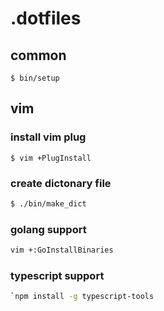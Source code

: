 # .dotfiles

## common

```
$ bin/setup
```

## vim

### install vim plug

```
$ vim +PlugInstall
````

### create dictonary file

```sh
$ ./bin/make_dict
```

### golang support
```sh
vim +:GoInstallBinaries
```

### typescript support
```sh
`npm install -g typescript-tools
```
